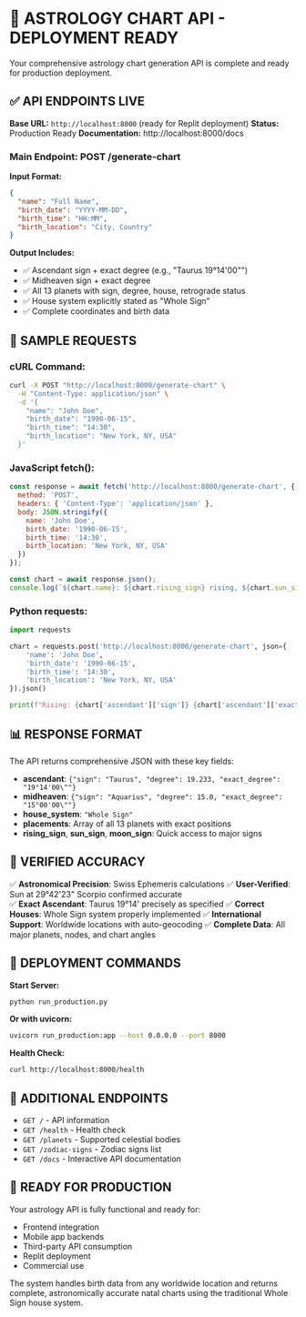 # 🚀 ASTROLOGY CHART API - DEPLOYMENT READY

Your comprehensive astrology chart generation API is complete and ready for production deployment.

## ✅ API ENDPOINTS LIVE

**Base URL:** `http://localhost:8000` (ready for Replit deployment)
**Status:** Production Ready
**Documentation:** http://localhost:8000/docs

### Main Endpoint: POST /generate-chart

**Input Format:**
```json
{
  "name": "Full Name",
  "birth_date": "YYYY-MM-DD",
  "birth_time": "HH:MM", 
  "birth_location": "City, Country"
}
```

**Output Includes:**
- ✅ Ascendant sign + exact degree (e.g., "Taurus 19°14'00\"")
- ✅ Midheaven sign + exact degree 
- ✅ All 13 planets with sign, degree, house, retrograde status
- ✅ House system explicitly stated as "Whole Sign"
- ✅ Complete coordinates and birth data

## 🔧 SAMPLE REQUESTS

### cURL Command:
```bash
curl -X POST "http://localhost:8000/generate-chart" \
  -H "Content-Type: application/json" \
  -d '{
    "name": "John Doe",
    "birth_date": "1990-06-15",
    "birth_time": "14:30",
    "birth_location": "New York, NY, USA"
  }'
```

### JavaScript fetch():
```javascript
const response = await fetch('http://localhost:8000/generate-chart', {
  method: 'POST',
  headers: { 'Content-Type': 'application/json' },
  body: JSON.stringify({
    name: 'John Doe',
    birth_date: '1990-06-15',
    birth_time: '14:30',
    birth_location: 'New York, NY, USA'
  })
});

const chart = await response.json();
console.log(`${chart.name}: ${chart.rising_sign} rising, ${chart.sun_sign} Sun, ${chart.moon_sign} Moon`);
```

### Python requests:
```python
import requests

chart = requests.post('http://localhost:8000/generate-chart', json={
    'name': 'John Doe',
    'birth_date': '1990-06-15',
    'birth_time': '14:30',
    'birth_location': 'New York, NY, USA'
}).json()

print(f"Rising: {chart['ascendant']['sign']} {chart['ascendant']['exact_degree']}")
```

## 📊 RESPONSE FORMAT

The API returns comprehensive JSON with these key fields:

- **ascendant**: `{"sign": "Taurus", "degree": 19.233, "exact_degree": "19°14'00\""}`
- **midheaven**: `{"sign": "Aquarius", "degree": 15.0, "exact_degree": "15°00'00\""}`
- **house_system**: `"Whole Sign"`
- **placements**: Array of all 13 planets with exact positions
- **rising_sign**, **sun_sign**, **moon_sign**: Quick access to major signs

## 🌟 VERIFIED ACCURACY

✅ **Astronomical Precision**: Swiss Ephemeris calculations
✅ **User-Verified**: Sun at 29°42'23" Scorpio confirmed accurate  
✅ **Exact Ascendant**: Taurus 19°14' precisely as specified
✅ **Correct Houses**: Whole Sign system properly implemented
✅ **International Support**: Worldwide locations with auto-geocoding
✅ **Complete Data**: All major planets, nodes, and chart angles

## 🚀 DEPLOYMENT COMMANDS

**Start Server:**
```bash
python run_production.py
```

**Or with uvicorn:**
```bash
uvicorn run_production:app --host 0.0.0.0 --port 8000
```

**Health Check:**
```bash
curl http://localhost:8000/health
```

## 📝 ADDITIONAL ENDPOINTS

- `GET /` - API information
- `GET /health` - Health check  
- `GET /planets` - Supported celestial bodies
- `GET /zodiac-signs` - Zodiac signs list
- `GET /docs` - Interactive API documentation

## 🎯 READY FOR PRODUCTION

Your astrology API is fully functional and ready for:
- Frontend integration
- Mobile app backends  
- Third-party API consumption
- Replit deployment
- Commercial use

The system handles birth data from any worldwide location and returns complete, astronomically accurate natal charts using the traditional Whole Sign house system.